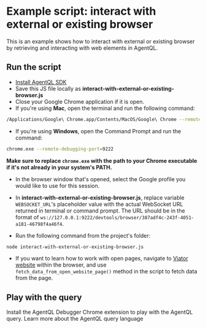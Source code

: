# Example script: interact with external or existing browser

This is an example shows how to interact with external or existing browser by retrieving and interacting with web elements in AgentQL.

## Run the script

- [Install AgentQL SDK](https://docs.agentql.com/javascript-sdk/installation)
- Save this JS file locally as **interact-with-external-or-existing-browser.js**
- Close your Google Chrome application if it is open.
- If you're using **Mac**, open the terminal and run the following command:

```bash
/Applications/Google\ Chrome.app/Contents/MacOS/Google\ Chrome --remote-debugging-port=9222
```

- If you're using **Windows**, open the Command Prompt and run the command:

```bash
chrome.exe --remote-debugging-port=9222
```

**Make sure to replace `chrome.exe` with the path to your Chrome executable if it's not already in your system's PATH.**

- In the browser window that's opened, select the Google profile you would like to use for this session.

- In **interact-with-external-or-existing-browser.js**, replace variable `WEBSOCKET_URL`'s placeholder value with the actual WebSocket URL returned in terminal or command prompt. The URL should be in the format of `ws://127.0.0.1:9222/devtools/browser/387adf4c-243f-4051-a181-46798f4a46f4`.

- Run the following command from the project's folder:

```bash
node interact-with-external-or-existing-browser.js
```

- If you want to learn how to work with open pages, navigate to [Viator website](https://www.viator.com/Rome-tours/Walking-Tours/d511-g16-c56) within the browser, and use `fetch_data_from_open_website_page()` method in the script to fetch data from the page.

## Play with the query

Install the AgentQL Debugger Chrome extension to play with the AgentQL query. Learn more about the AgentQL query language
